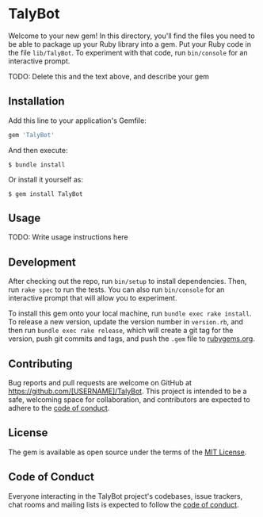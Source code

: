 # TalyBot

Welcome to your new gem! In this directory, you'll find the files you need to be able to package up your Ruby library into a gem. Put your Ruby code in the file `lib/TalyBot`. To experiment with that code, run `bin/console` for an interactive prompt.

TODO: Delete this and the text above, and describe your gem

## Installation

Add this line to your application's Gemfile:

```ruby
gem 'TalyBot'
```

And then execute:

    $ bundle install

Or install it yourself as:

    $ gem install TalyBot

## Usage

TODO: Write usage instructions here

## Development

After checking out the repo, run `bin/setup` to install dependencies. Then, run `rake spec` to run the tests. You can also run `bin/console` for an interactive prompt that will allow you to experiment.

To install this gem onto your local machine, run `bundle exec rake install`. To release a new version, update the version number in `version.rb`, and then run `bundle exec rake release`, which will create a git tag for the version, push git commits and tags, and push the `.gem` file to [rubygems.org](https://rubygems.org).

## Contributing

Bug reports and pull requests are welcome on GitHub at https://github.com/[USERNAME]/TalyBot. This project is intended to be a safe, welcoming space for collaboration, and contributors are expected to adhere to the [code of conduct](https://github.com/[USERNAME]/TalyBot/blob/master/CODE_OF_CONDUCT.md).


## License

The gem is available as open source under the terms of the [MIT License](https://opensource.org/licenses/MIT).

## Code of Conduct

Everyone interacting in the TalyBot project's codebases, issue trackers, chat rooms and mailing lists is expected to follow the [code of conduct](https://github.com/[USERNAME]/TalyBot/blob/master/CODE_OF_CONDUCT.md).
